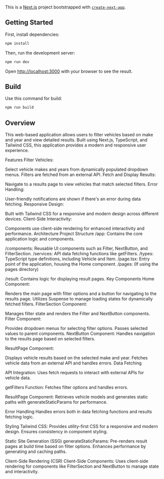 This is a [Next.js](https://nextjs.org/) project bootstrapped with [`create-next-app`](https://github.com/vercel/next.js/tree/canary/packages/create-next-app).

## Getting Started

First, install dependencies:

```bash
npm install
```

Then, run the development server:

```bash
npm run dev
```

Open [http://localhost:3000](http://localhost:3000) with your browser to see the result.

## Build

Use this command for build:

```bash
npm run build
```

## Overview

This web-based application allows users to filter vehicles based on make and year and view detailed results. Built using Next.js, TypeScript, and Tailwind CSS, this application provides a modern and responsive user experience.

Features
Filter Vehicles:

Select vehicle makes and years from dynamically populated dropdown menus.
Filters are fetched from an external API.
Fetch and Display Results:

Navigate to a results page to view vehicles that match selected filters.
Error Handling:

User-friendly notifications are shown if there's an error during data fetching.
Responsive Design:

Built with Tailwind CSS for a responsive and modern design across different devices.
Client-Side Interactivity:

Components use client-side rendering for enhanced interactivity and performance.
Architecture
Project Structure
/app: Contains the core application logic and components.

/components: Reusable UI components such as Filter, NextButton, and FilterSection.
/services: API data fetching functions like getFilters.
/types: TypeScript type definitions, including Vehicle and Item.
/page.tsx: Entry point of the application, housing the Home component.
/pages: (If using the pages directory)

/result: Contains logic for displaying result pages.
Key Components
Home Component:

Renders the main page with filter options and a button for navigating to the results page.
Utilizes Suspense to manage loading states for dynamically fetched filters.
FilterSection Component:

Manages filter state and renders the Filter and NextButton components.
Filter Component:

Provides dropdown menus for selecting filter options.
Passes selected values to parent components.
NextButton Component:
Handles navigation to the results page based on selected filters.

ResultPage Component:

Displays vehicle results based on the selected make and year.
Fetches vehicle data from an external API and handles errors.
Data Fetching

API Integration:
Uses fetch requests to interact with external APIs for vehicle data.

getFilters Function:
Fetches filter options and handles errors.

ResultPage Component:
Retrieves vehicle models and generates static paths with generateStaticParams for performance.

Error Handling
Handles errors both in data fetching functions and results fetching logic.

Styling
Tailwind CSS:
Provides utility-first CSS for a responsive and modern design.
Ensures consistency in component styling.

Static Site Generation (SSG)
generateStaticParams:
Pre-renders result pages at build time based on filter options.
Enhances performance by generating and caching paths.

Client-Side Rendering (CSR)
Client-Side Components:
Uses client-side rendering for components like FilterSection and NextButton to manage state and interactivity.
